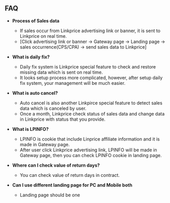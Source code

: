 ## FAQ

* **Process of Sales data**
  * If sales occur from Linkprice advertising link or banner, it is sent to Linkprice on real time.
  * [Click advertising link or banner →  Gateway page →  Landing page →  sales occurrence(CPS/CPA)
    →  send sales data to Linkprice]



* **What is daily fix?**
  * Daily fix system is Linkprice special feature to check and restore missing data which is sent on real time.
  * It looks setup process more complicated, however, after setup daily fix system, your management will be much easier.



* **What is auto cancel?**
  * Auto cancel is also another Linkpirce special feature to detect sales data which is canceled by user.
  * Once a month, Linkprice check status of sales data and change data in Linkprice with status that you provide.



* **What is LPINFO?**

  * LPINFO is cookie that include Linprice affiliate information and it is made in Gateway page.
  * After user click Linkprice advertising link, LPINFO will be made in Gateway page, then you can check LPINFO cookie in landing page.

  

* **Where can I check value of return days?**

  * You can check value of return days in contract.

  

* **Can I use different landing page for PC and Mobile both**

  * Landing page should be one 